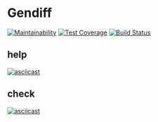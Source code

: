 # Gendiff

[![Maintainability](https://api.codeclimate.com/v1/badges/573ec228c56dff127ce7/maintainability)](https://codeclimate.com/github/nzleonid/project-lvl2-s401/maintainability) [![Test Coverage](https://api.codeclimate.com/v1/badges/573ec228c56dff127ce7/test_coverage)](https://codeclimate.com/github/nzleonid/project-lvl2-s401/test_coverage)
[![Build Status](https://travis-ci.org/nzleonid/project-lvl2-s401.svg?branch=master)](https://travis-ci.org/nzleonid/project-lvl2-s401)
## help
[![asciicast](https://asciinema.org/a/JF5Xb6mbyqRStBUx1MQeUefKe.svg)](https://asciinema.org/a/JF5Xb6mbyqRStBUx1MQeUefKe)
## check
[![asciicast](https://asciinema.org/a/fEOEugbyjBXxshlJLhhJXrl8s.svg)](https://asciinema.org/a/fEOEugbyjBXxshlJLhhJXrl8s)
